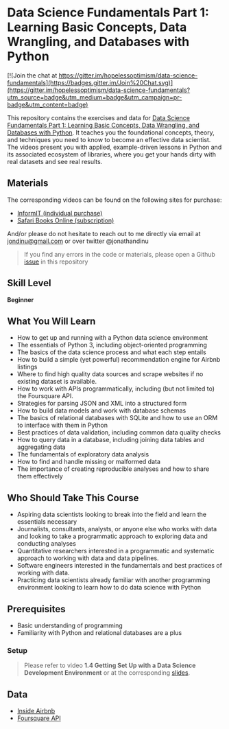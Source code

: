 # Data Science Fundamentals Part 1: Learning Basic Concepts, Data Wrangling, and Databases with Python

[![Join the chat at https://gitter.im/hopelessoptimism/data-science-fundamentals](https://badges.gitter.im/Join%20Chat.svg)](https://gitter.im/hopelessoptimism/data-science-fundamentals?utm_source=badge&utm_medium=badge&utm_campaign=pr-badge&utm_content=badge) 

<!-- [![Binder](http://mybinder.org/badge.svg)](http://mybinder.org/repo/hopelessoptimism/data-science-fundamentals)
 -->

This repository contains the exercises and data for [Data Science Fundamentals Part 1: Learning Basic Concepts, Data Wrangling, and Databases with Python](https://www.informit.com/store/data-science-fundamentals-part-1-complete-video-course-9780134660158). It teaches you the foundational concepts, theory, and techniques you need to know to become an effective data scientist. The videos present you with applied, example-driven lessons in Python and its associated ecosystem of libraries, where you get your hands dirty with real datasets and see real results.

## Materials

The corresponding videos can be found on the following sites for purchase:

* [InformIT (individual purchase)](https://www.informit.com/store/data-science-fundamentals-part-1-complete-video-course-9780134660158)
* [Safari Books Online (subscription)](https://www.safaribooksonline.com/library/view/data-science-fundamentals/9780134660141/)

And/or please do not hesitate to reach out to me directly via email at jondinu@gmail.com or over twitter @jonathandinu

> If you find any errors in the code or materials, please open a Github [issue](https://github.com/hopelessoptimism/data-science-fundamentals/issues) in this repository

## Skill Level

__Beginner__

## What You Will Learn

* How to get up and running with a Python data science environment
* The essentials of Python 3, including object-oriented programming
* The basics of the data science process and what each step entails
* How to build a simple (yet powerful) recommendation engine for Airbnb listings
* Where to find high quality data sources and scrape websites if no existing dataset is available.
* How to work with APIs programmatically, including (but not limited to) the Foursquare API.
* Strategies for parsing JSON and XML into a structured form
* How to build data models and work with database schemas
* The basics of relational databases with SQLite and how to use an ORM to interface with them in Python
* Best practices of data validation, including common data quality checks
* How to query data in a database, including joining data tables and aggregating data
* The fundamentals of exploratory data analysis
* How to find and handle missing or malformed data
* The importance of creating reproducible analyses and how to share them effectively

## Who Should Take This Course

* Aspiring data scientists looking to break into the field and learn the essentials necessary
* Journalists, consultants, analysts, or anyone else who works with data and looking to take a programmatic approach to exploring data and conducting analyses
* Quantitative researchers interested in a programmatic and systematic approach to working with data and data pipelines.
* Software engineers interested in the fundamentals and best practices of working with data.
* Practicing data scientists already familiar with another programming environment looking to learn how to do data science with Python

## Prerequisites

* Basic understanding of programming
* Familiarity with Python and relational databases are a plus

### Setup

> Please refer to video __1.4 Getting Set Up with a Data Science Development Environment__ or at the corresponding [slides](slides/lesson1_introduction_to_data_science.pdf).

## Data

* [Inside Airbnb](http://insideairbnb.com/get-the-data.html)
* [Foursquare API](https://developer.foursquare.com/)
